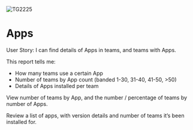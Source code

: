 ![TG2225](https://user-images.githubusercontent.com/69800776/92775611-77df7a80-f396-11ea-9e39-d4625e29432d.png)

# Apps

User Story: I can find details of Apps in teams, and teams with Apps. 	

This report tells me: 

- How many teams use a certain App
- Number of teams by App count (banded 1-30, 31-40, 41-50, >50)
- Details of Apps installed per team

View number of teams by App, and the number / percentage of teams by number of Apps.

Review a list of apps, with version details and number of teams it’s been installed for. 
